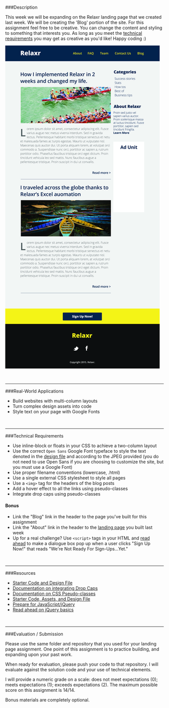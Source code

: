 ###Description

This week we will be expanding on the Relaxr landing page that we created last week. We will be creating the 'Blog' portion of the site. For this assignment feel free to be creative. You can change the content and styling to something that interests you. As long as you meet the [technical requirements](#requirements) you may get as creative as you'd like! Happy coding :)


![Relaxr Blog](starter_code/images/relaxr_blog.jpg)

<br>

---


###Real-World Applications

- Build websites with multi-column layouts
- Turn complex design assets into code
- Style text on your page with Google Fonts

<br>

---

<a name="requirements"></a>

###Technical Requirements

- Use inline-block or floats in your CSS to achieve a two-column layout
- Use the correct ```Open Sans``` Google Font typeface to style the text denoted in the [design file](starter_code/readme) and according to the JPEG provided (you do not need to use Open Sans if you are choosing to customize the site, but you must use a Google Font)
- Use proper filename conventions (lowercase, .html)
- Use a single external CSS stylesheet to style all pages
- Use a `<img>` tag for the headers of the blog posts
- Add a hover effect to all the links using pseudo-classes
- Integrate drop caps using pseudo-classes


#### Bonus
- Link the "Blog" link in the header to the page you've built for this assignment
- Link the "About" link in the header to the [landing page](../../Week_02_Styling/Assignment/starter_code/images/relaxr_landing.jpg) you built last week
- Up for a real challenge? Use ```<script>``` tags in your HTML and [read ahead](https://learn.jquery.com/events/event-basics/) to make a dialogue box pop up when a user clicks "Sign Up Now!" that reads "We're Not Ready For Sign-Ups...Yet."

<br>

---

###Resources

- [Starter Code and Design File](starter_code/design.txt)
- [Documentation on integrating Drop Caps](https://css-tricks.com/snippets/css/drop-caps/)
- [Documentation on CSS Pseudo-classes](http://www.w3schools.com/CSS/CSS_pseudo_classes.asp)
- [Starter Code, Assets, and Design File](starter_code/)
- [Prepare for JavaScript/jQuery](https://generalassemb.ly/online/videos/what-can-you-do-with-javascript)
- [Read ahead on jQuery basics](https://learn.jquery.com/events/event-basics/)

<br>

---

###Evaluation / Submission

Please use the same folder and repository that you used for your landing page assignment.  One point of this assignment is to practice building, and expanding upon your past work.

When ready for evaluation, please push your code to that repository.   I will evaluate against the solution code and your use of technical elements.

I will provide a numeric grade on a scale: does not meet expectations (0); meets expectations (1); exceeds expectations (2). The maximum possible score on this assignment is 14/14.  

Bonus materials are completely optional.
